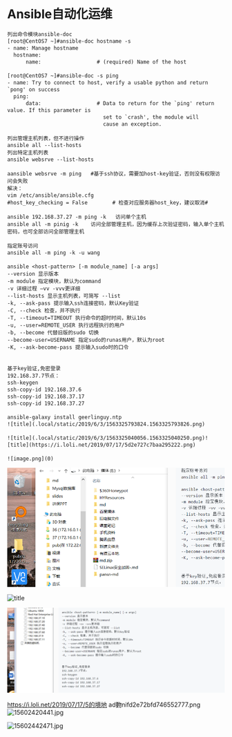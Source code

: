 # Ansible自动化运维

```
列出命令模块ansible-doc   
[root@CentOS7 ~]#ansible-doc hostname -s
- name: Manage hostname
  hostname:
      name:                  # (required) Name of the host

[root@CentOS7 ~]#ansible-doc -s ping
- name: Try to connect to host, verify a usable python and return `pong' on success
  ping:
      data:                  # Data to return for the `ping' return value. If this parameter is
                               set to `crash', the module will
                               cause an exception.

列出管理主机列表，但不进行操作
ansible all --list-hosts
列出特定主机列表
ansible websrve --list-hosts  

aansible websrve -m ping   #基于ssh协议，需要加host-key验证，否则没有权限访问会失败
解决：
vim /etc/ansible/ansible.cfg
#host_key_checking = False        # 检查对应服务器host_key，建议取消#

ansible 192.168.37.27 -m ping -k   访问单个主机
ansible all -m pinig -k    访问全部管理主机，因为缓存上次验证密码，输入单个主机密码，也可全部访问全部管理主机

指定账号访问
ansible all -m ping -k -u wang

ansible <host-pattern> [-m module_name] [-a args]
--version 显示版本
-m module 指定模块，默认为command
-v 详细过程 –vv -vvv更详细
--list-hosts 显示主机列表，可简写 --list
-k, --ask-pass 提示输入ssh连接密码，默认Key验证
-C, --check 检查，并不执行
-T, --timeout=TIMEOUT 执行命令的超时时间，默认10s
-u, --user=REMOTE_USER 执行远程执行的用户
-b, --become 代替旧版的sudo 切换
--become-user=USERNAME 指定sudo的runas用户，默认为root
-K, --ask-become-pass 提示输入sudo时的口令


基于key验证,免密登录
192.168.37.7节点：
ssh-keygen
ssh-copy-id 192.168.37.6
ssh-copy-id 192.168.37.17
ssh-copy-id 192.168.37.27

ansible-galaxy install geerlinguy.ntp
![title](.local/static/2019/6/3/1563325793824.1563325793826.png)

![title](.local/static/2019/6/3/1563325040056.1563325040250.png)![title](https://i.loli.net/2019/07/17/5d2e727c7baa295222.png)

![image.png](0)
```

![title](.local/static/2019/6/3/1563325097828.1563325097829.png)

![title](https://i.loli.net/2019/07/17/5d2e72bfd746552777.png)


![title](.local/static/2019/6/3/1563325689435.1563325689545.png)

https://i.loli.net/2019/07/17/5的境地
ad覅nifd2e72bfd746552777.png
![15602420441.jpg](1)


![15602442471.jpg](0)







